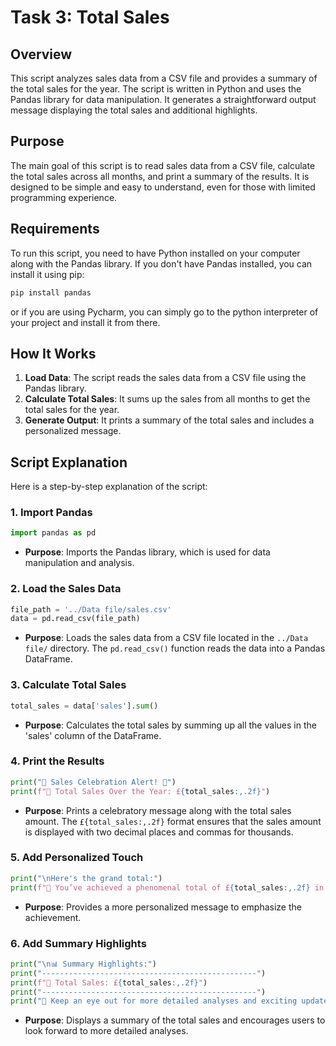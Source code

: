 # Task 3: Total Sales 

## Overview

This script analyzes sales data from a CSV file and provides a summary of the total sales for the year. The script is written in Python and uses the Pandas library for data manipulation. It generates a straightforward output message displaying the total sales and additional highlights.

## Purpose

The main goal of this script is to read sales data from a CSV file, calculate the total sales across all months, and print a summary of the results. It is designed to be simple and easy to understand, even for those with limited programming experience.

## Requirements

To run this script, you need to have Python installed on your computer along with the Pandas library. If you don't have Pandas installed, you can install it using pip:

```bash
pip install pandas
```

or if you are using Pycharm, you can simply go to the python interpreter of your project and install it from there. 

## How It Works

1. **Load Data**: The script reads the sales data from a CSV file using the Pandas library.
2. **Calculate Total Sales**: It sums up the sales from all months to get the total sales for the year.
3. **Generate Output**: It prints a summary of the total sales and includes a personalized message.

## Script Explanation

Here is a step-by-step explanation of the script:

### 1. Import Pandas

```python
import pandas as pd
```
- **Purpose**: Imports the Pandas library, which is used for data manipulation and analysis.

### 2. Load the Sales Data

```python
file_path = '../Data file/sales.csv'
data = pd.read_csv(file_path)
```
- **Purpose**: Loads the sales data from a CSV file located in the `../Data file/` directory. The `pd.read_csv()` function reads the data into a Pandas DataFrame.

### 3. Calculate Total Sales

```python
total_sales = data['sales'].sum()
```
- **Purpose**: Calculates the total sales by summing up all the values in the 'sales' column of the DataFrame.

### 4. Print the Results

```python
print("🚀 Sales Celebration Alert! 🚀")
print(f"🎯 Total Sales Over the Year: £{total_sales:,.2f}")
```
- **Purpose**: Prints a celebratory message along with the total sales amount. The `£{total_sales:,.2f}` format ensures that the sales amount is displayed with two decimal places and commas for thousands.

### 5. Add Personalized Touch

```python
print("\nHere's the grand total:")
print(f"🎉 You’ve achieved a phenomenal total of £{total_sales:,.2f} in sales across all months! 🎉")
```
- **Purpose**: Provides a more personalized message to emphasize the achievement.

### 6. Add Summary Highlights

```python
print("\n📊 Summary Highlights:")
print("------------------------------------------------")
print(f"💼 Total Sales: £{total_sales:,.2f}")
print("------------------------------------------------")
print("📅 Keep an eye out for more detailed analyses and exciting updates!")
```
- **Purpose**: Displays a summary of the total sales and encourages users to look forward to more detailed analyses.
